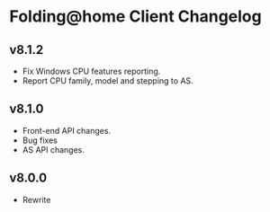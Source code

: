 Folding@home Client Changelog
=============================

## v8.1.2
 - Fix Windows CPU features reporting.
 - Report CPU family, model and stepping to AS.

## v8.1.0
 - Front-end API changes.
 - Bug fixes
 - AS API changes.

## v8.0.0
 - Rewrite
